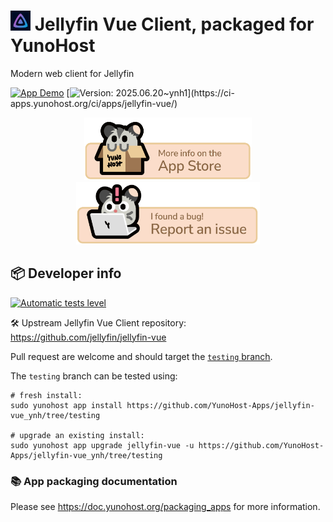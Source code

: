 <!--
N.B.: This README was automatically generated by <https://github.com/YunoHost/apps_tools/blob/main/readme_generator>
It shall NOT be edited by hand.
-->

<h1>
  <img src="https://raw.githubusercontent.com/YunoHost/apps/main/logos/jellyfin-vue.png" width="32px" alt="Logo of Jellyfin Vue Client">
  Jellyfin Vue Client, packaged for YunoHost
</h1>

Modern web client for Jellyfin

[![App Demo](https://img.shields.io/badge/App_Demo-blue?style=for-the-badge)](https://jf-vue.pages.dev)
[![Version: 2025.06.20~ynh1](https://img.shields.io/badge/Version-2025.06.20~ynh1-rgba(0,150,0,1)?style=for-the-badge)](https://ci-apps.yunohost.org/ci/apps/jellyfin-vue/)

<div align="center">
<a href="https://apps.yunohost.org/app/jellyfin-vue"><img height="100px" src="https://github.com/YunoHost/yunohost-artwork/raw/refs/heads/main/badges/neopossum-badges/badge_more_info_on_the_appstore.svg"/></a>
<a href="https://github.com/YunoHost-Apps/jellyfin-vue_ynh/issues"><img height="100px" src="https://github.com/YunoHost/yunohost-artwork/raw/refs/heads/main/badges/neopossum-badges/badge_report_an_issue.svg"/></a>
</div>

## 📦 Developer info

[![Automatic tests level](https://apps.yunohost.org/badge/cilevel/jellyfin-vue)](https://ci-apps.yunohost.org/ci/apps/jellyfin-vue/)

🛠️ Upstream Jellyfin Vue Client repository: <https://github.com/jellyfin/jellyfin-vue>

Pull request are welcome and should target the [`testing` branch](https://github.com/YunoHost-Apps/jellyfin-vue_ynh/tree/testing).

The `testing` branch can be tested using:
```
# fresh install:
sudo yunohost app install https://github.com/YunoHost-Apps/jellyfin-vue_ynh/tree/testing

# upgrade an existing install:
sudo yunohost app upgrade jellyfin-vue -u https://github.com/YunoHost-Apps/jellyfin-vue_ynh/tree/testing
```

### 📚 App packaging documentation

Please see <https://doc.yunohost.org/packaging_apps> for more information.